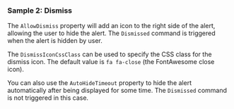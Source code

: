### Sample 2: Dismiss

The `AllowDismiss` property will add an icon to the right side of the alert, allowing the user to hide the alert. The `Dismissed` command is triggered when the alert is hidden by user.

The `DismissIconCssClass` can be used to specify the CSS class for the dismiss icon. The default value is `fa fa-close` (the FontAwesome close icon).

You can also use the `AutoHideTimeout` property to hide the alert automatically after being displayed for some time. The `Dismissed` command is not triggered in this case.